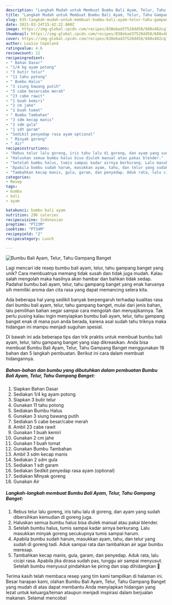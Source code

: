 ```yaml
---
description: "Langkah Mudah untuk Membuat Bumbu Bali Ayam, Telur, Tahu Gampang Banget yang Lezat"
title: "Langkah Mudah untuk Membuat Bumbu Bali Ayam, Telur, Tahu Gampang Banget yang Lezat"
slug: 635-langkah-mudah-untuk-membuat-bumbu-bali-ayam-telur-tahu-gampang-banget-yang-lezat
date: 2021-03-24T15:42:22.060Z
image: https://img-global.cpcdn.com/recipes/838ebad37528dd58/680x482cq70/bumbu-bali-ayam-telur-tahu-gampang-banget-foto-resep-utama.jpg
thumbnail: https://img-global.cpcdn.com/recipes/838ebad37528dd58/680x482cq70/bumbu-bali-ayam-telur-tahu-gampang-banget-foto-resep-utama.jpg
cover: https://img-global.cpcdn.com/recipes/838ebad37528dd58/680x482cq70/bumbu-bali-ayam-telur-tahu-gampang-banget-foto-resep-utama.jpg
author: Louisa Copeland
ratingvalue: 4.6
reviewcount: 12
recipeingredient:
- " Bahan Dasar"
- "1/4 kg ayam potong"
- "3 butir telur"
- "11 tahu potong"
- " Bumbu Halus"
- "3 siung bawang putih"
- "5 cabe besarcabe merah"
- "23 cabe rawit"
- "1 buah kemiri"
- "2 cm jahe"
- "1 buah tomat"
- " Bumbu Tambahan"
- "3 sdm kecap manis"
- "2 sdm gula"
- "1 sdt garam"
- "Sedikit penyedap rasa ayam optional"
- " Minyak goreng"
- " Air"
recipeinstructions:
- "Rebus telur lalu goreng, iris tahu lalu di goreng, dan ayam yang sudah dibersihkan kemudian di goreng juga."
- "Haluskan semua bumbu halus bisa diulek manual atau pakai blender."
- "Setelah bumbu halus, tumis sampai kadar airnya berkurang. Lalu masukkan minyak goreng secukupnya tumis sampai harum."
- "Apabila bumbu sudah harum, masukkan ayam, tahu, dan telur yang sudah di goreng tadi. Aduk sampai rata dan tambahkan air agar bumbu meresap."
- "Tambahkan kecap manis, gula, garam, dan penyedap. Aduk rata, lalu cicipi rasa. Apabila jika dirasa sudah pas, tunggu air sampai menyusut. Setelah bumbu menyusut pindahkan ke piring dan siap dihidangkan 🤗"
categories:
- Resep
tags:
- bumbu
- bali
- ayam

katakunci: bumbu bali ayam 
nutrition: 296 calories
recipecuisine: Indonesian
preptime: "PT23M"
cooktime: "PT34M"
recipeyield: "2"
recipecategory: Lunch

---
```



![Bumbu Bali Ayam, Telur, Tahu Gampang Banget](https://img-global.cpcdn.com/recipes/838ebad37528dd58/680x482cq70/bumbu-bali-ayam-telur-tahu-gampang-banget-foto-resep-utama.jpg)

Lagi mencari ide resep bumbu bali ayam, telur, tahu gampang banget yang unik? Cara membuatnya memang tidak susah dan tidak juga mudah. Kalau salah mengolah maka hasilnya akan hambar dan bahkan tidak sedap. Padahal bumbu bali ayam, telur, tahu gampang banget yang enak harusnya sih memiliki aroma dan cita rasa yang dapat memancing selera kita.



Ada beberapa hal yang sedikit banyak berpengaruh terhadap kualitas rasa dari bumbu bali ayam, telur, tahu gampang banget, mulai dari jenis bahan, lalu pemilihan bahan segar sampai cara mengolah dan menyajikannya. Tak perlu pusing kalau ingin menyiapkan bumbu bali ayam, telur, tahu gampang banget enak di mana pun anda berada, karena asal sudah tahu triknya maka hidangan ini mampu menjadi suguhan spesial.


Di bawah ini ada beberapa tips dan trik praktis untuk membuat bumbu bali ayam, telur, tahu gampang banget yang siap dikreasikan. Anda bisa membuat Bumbu Bali Ayam, Telur, Tahu Gampang Banget menggunakan 18 bahan dan 5 langkah pembuatan. Berikut ini cara dalam membuat hidangannya.

<!--inarticleads1-->

##### Bahan-bahan dan bumbu yang dibutuhkan dalam pembuatan Bumbu Bali Ayam, Telur, Tahu Gampang Banget:

1. Siapkan  Bahan Dasar
1. Sediakan 1/4 kg ayam potong
1. Siapkan 3 butir telur
1. Gunakan 11 tahu potong
1. Sediakan  Bumbu Halus
1. Gunakan 3 siung bawang putih
1. Sediakan 5 cabe besar/cabe merah
1. Ambil 23 cabe rawit
1. Gunakan 1 buah kemiri
1. Gunakan 2 cm jahe
1. Gunakan 1 buah tomat
1. Gunakan  Bumbu Tambahan
1. Ambil 3 sdm kecap manis
1. Sediakan 2 sdm gula
1. Sediakan 1 sdt garam
1. Sediakan Sedikit penyedap rasa ayam (optional)
1. Sediakan  Minyak goreng
1. Gunakan  Air




<!--inarticleads2-->

##### Langkah-langkah membuat Bumbu Bali Ayam, Telur, Tahu Gampang Banget:

1. Rebus telur lalu goreng, iris tahu lalu di goreng, dan ayam yang sudah dibersihkan kemudian di goreng juga.
1. Haluskan semua bumbu halus bisa diulek manual atau pakai blender.
1. Setelah bumbu halus, tumis sampai kadar airnya berkurang. Lalu masukkan minyak goreng secukupnya tumis sampai harum.
1. Apabila bumbu sudah harum, masukkan ayam, tahu, dan telur yang sudah di goreng tadi. Aduk sampai rata dan tambahkan air agar bumbu meresap.
1. Tambahkan kecap manis, gula, garam, dan penyedap. Aduk rata, lalu cicipi rasa. Apabila jika dirasa sudah pas, tunggu air sampai menyusut. Setelah bumbu menyusut pindahkan ke piring dan siap dihidangkan 🤗




Terima kasih telah membaca resep yang tim kami tampilkan di halaman ini. Besar harapan kami, olahan Bumbu Bali Ayam, Telur, Tahu Gampang Banget yang mudah di atas dapat membantu Anda menyiapkan hidangan yang lezat untuk keluarga/teman ataupun menjadi inspirasi dalam berjualan makanan. Selamat mencoba!
